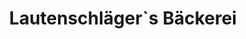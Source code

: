 ---
title: "Lautenschläger`s Bäckerei"
url: /langenwolschendorf/lautenschlaeger-s-baeckerei/
shop: Bäckerei
---